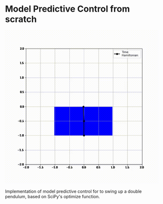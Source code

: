 # Model Predictive Control from scratch

![](https://github.com/RensterMaat/mpc/blob/main/animations/double_pendulum_on_cart.gif)


Implementation of model predictive control for to swing up a double pendulum, based on SciPy's optimize function.
